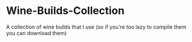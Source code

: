 # Wine-Builds-Collection
A collection of wine builds that I use (so if you're too lazy to compile them you can download them)
